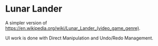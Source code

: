# Lunar Lander

A simpler version of https://en.wikipedia.org/wiki/Lunar_Lander_(video_game_genre).

UI work is done with Direct Manipulation and Undo/Redo Management.
